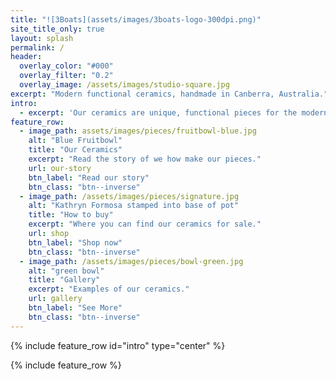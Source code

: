 ```yaml
---
title: "![3Boats](assets/images/3boats-logo-300dpi.png)"
site_title_only: true
layout: splash
permalink: /
header:
  overlay_color: "#000"
  overlay_filter: "0.2"
  overlay_image: /assets/images/studio-square.jpg
excerpt: "Modern functional ceramics, handmade in Canberra, Australia."
intro:
  - excerpt: 'Our ceramics are unique, functional pieces for the modern home.'
feature_row:
  - image_path: assets/images/pieces/fruitbowl-blue.jpg
    alt: "Blue Fruitbowl"
    title: "Our Ceramics"
    excerpt: "Read the story of we how make our pieces."
    url: our-story
    btn_label: "Read our story"
    btn_class: "btn--inverse"
  - image_path: /assets/images/pieces/signature.jpg
    alt: "Kathryn Formosa stamped into base of pot"
    title: "How to buy"
    excerpt: "Where you can find our ceramics for sale."
    url: shop
    btn_label: "Shop now"
    btn_class: "btn--inverse"
  - image_path: /assets/images/pieces/bowl-green.jpg
    alt: "green bowl"
    title: "Gallery"
    excerpt: "Examples of our ceramics."
    url: gallery
    btn_label: "See More"
    btn_class: "btn--inverse"
---
```


{% include feature_row id="intro" type="center" %}

{% include feature_row %}